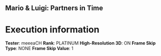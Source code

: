 ## Mario & Luigi: Partners in Time

# Execution information

**Tester**: meeeaCH
**Rank**: PLATINUM
**High-Resolution 3D**: ON
**Frame Skip Type**: NONE
**Frame Skip Value**: 1